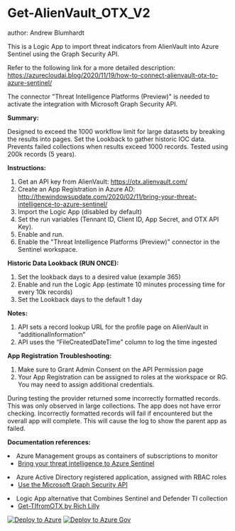 # Get-AlienVault_OTX_V2
author: Andrew Blumhardt

This is a Logic App to import threat indicators from AlienVault into Azure Sentinel using the Graph Security API.

Refer to the following link for a more detailed description: https://azurecloudai.blog/2020/11/19/how-to-connect-alienvault-otx-to-azure-sentinel/ 

The connector "Threat Intelligence Platforms (Preview)" is needed to activate the integration with Microsoft Graph Security API.

**Summary:**

Designed to exceed the 1000 workflow limit for large datasets by breaking the results into pages. Set the Lookback to gather historic IOC data. Prevents failed collections when results exceed 1000 records. Tested using 200k records (5 years).

**Instructions:**
1.	Get an API key from AlienVault: https://otx.alienvault.com/
2.	Create an App  Registration in Azure AD: http://thewindowsupdate.com/2020/02/11/bring-your-threat-intelligence-to-azure-sentinel/
3.	Import the Logic App (disabled by default)
4.	Set the run variables (Tennant ID, Client ID, App Secret, and OTX API Key).
5.	Enable and run.
6.  Enable the "Threat Intelligence Platforms (Preview)" connector in the Sentinel workspace.

**Historic Data Lookback (RUN ONCE):**
1.	Set the lookback days to a desired value (example 365)
2.	Enable and run the Logic App (estimate 10 minutes processing time for every 10k records)
3.	Set the Lookback days to the default 1 day

**Notes:**
1.	API sets a record lookup URL for the profile page on AlienVault in “additionalInformation”
2.	API uses the “FileCreatedDateTime” column to log the time ingested

**App Registration Troubleshooting:**
1. Make sure to Grant Admin Consent on the API Permission page
2. Your App Registration can be assigned to roles at the workspace or RG. You may need to assign additional credentials.

During testing the provider returned some incorrectly formatted records. This was only observed in large collections. The app does not have error checking. Incorrectly formatted records will fail if encountered but the overall app will complete. This will cause the log to show the parent app as failed.

**Documentation references:**

<li>Azure Management groups as containers of subscriptions to monitor
<ul>
<li><a href="https://techcommunity.microsoft.com/t5/azure-sentinel/bring-your-threat-intelligence-to-azure-sentinel/ba-p/1167546" target="_blank" rel="noopener">Bring your threat intelligence to Azure Sentinel</a></li>
</ul>
</li>
<li>Azure Active Directory registered application, assigned with RBAC roles
<ul>
<li><a href="https://docs.microsoft.com/graph/api/resources/security-api-overview" target="_blank" rel="noopener">Use the Microsoft Graph Security API</a></li>
</ul>
</li>
</li>
<li>Logic App alternative that Combines Sentinel and Defender TI collection
<ul>
<li><a href="https://github.com/richlilly2004/Azure-Sentinel/tree/master/Playbooks/Get-TIfromOTX" target="_blank" rel="noopener">Get-TIfromOTX by Rich Lilly</a></li>
</ul>
</li>

[![Deploy to Azure](https://aka.ms/deploytoazurebutton)](https://portal.azure.com/#create/Microsoft.Template/uri/https%3A%2F%2Fraw.githubusercontent.com%2FAzure%2FAzure-Sentinel%2Fmaster%2FPlaybooks%2FGet-AlienVault_OTX%2Fazuredeploy.json) 
[![Deploy to Azure Gov](https://aka.ms/deploytoazuregovbutton)](https://portal.azure.us/#create/Microsoft.Template/uri/https%3A%2F%2Fraw.githubusercontent.com%2FAzure%2FAzure-Sentinel%2Fmaster%2FPlaybooks%2FGet-AlienVault_OTX%2Fazuredeploy.json)
